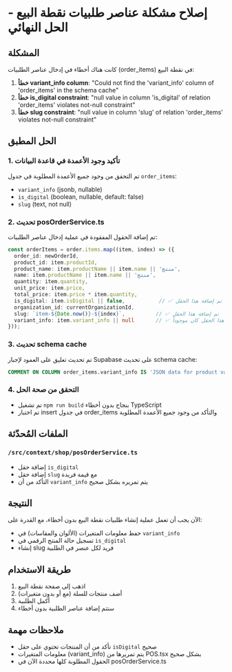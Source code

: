 # إصلاح مشكلة عناصر طلبيات نقطة البيع - الحل النهائي

## المشكلة
كانت هناك أخطاء في إدخال عناصر الطلبيات (order_items) في نقطة البيع:

1. **خطأ variant_info column**: "Could not find the 'variant_info' column of 'order_items' in the schema cache"
2. **خطأ is_digital constraint**: "null value in column 'is_digital' of relation 'order_items' violates not-null constraint"
3. **خطأ slug constraint**: "null value in column 'slug' of relation 'order_items' violates not-null constraint"

## الحل المطبق

### 1. تأكيد وجود الأعمدة في قاعدة البيانات
تم التحقق من وجود جميع الأعمدة المطلوبة في جدول `order_items`:
- `variant_info` (jsonb, nullable)
- `is_digital` (boolean, nullable, default: false)  
- `slug` (text, not null)

### 2. تحديث posOrderService.ts
تم إضافة الحقول المفقودة في عملية إدخال عناصر الطلبيات:

```typescript
const orderItems = order.items.map((item, index) => ({
  order_id: newOrderId,
  product_id: item.productId,
  product_name: item.productName || item.name || 'منتج',
  name: item.productName || item.name || 'منتج',
  quantity: item.quantity,
  unit_price: item.price,
  total_price: item.price * item.quantity,
  is_digital: item.isDigital || false,           // ✅ تم إضافة هذا الحقل
  organization_id: currentOrganizationId,
  slug: `item-${Date.now()}-${index}`,          // ✅ تم إضافة هذا الحقل
  variant_info: item.variant_info || null       // ✅ هذا الحقل كان موجوداً
}));
```

### 3. تحديث schema cache
تم تحديث تعليق على العمود لإجبار Supabase على تحديث schema cache:
```sql
COMMENT ON COLUMN order_items.variant_info IS 'JSON data for product variants (color, size, etc.)';
```

### 4. التحقق من صحة الحل
- تم تشغيل `npm run build` بنجاح بدون أخطاء TypeScript
- تم اختبار insert في جدول order_items والتأكد من وجود جميع الأعمدة المطلوبة

## الملفات المُحدّثة

### `/src/context/shop/posOrderService.ts`
- إضافة حقل `is_digital` 
- إضافة حقل `slug` مع قيمة فريدة
- التأكد من أن `variant_info` يتم تمريره بشكل صحيح

## النتيجة
الآن يجب أن تعمل عملية إنشاء طلبيات نقطة البيع بدون أخطاء، مع القدرة على:
- حفظ معلومات المتغيرات (الألوان والمقاسات) في `variant_info`
- تسجيل حالة المنتج الرقمي في `is_digital`
- إنشاء slug فريد لكل عنصر في الطلبية

## طريقة الاستخدام
1. اذهب إلى صفحة نقطة البيع
2. أضف منتجات للسلة (مع أو بدون متغيرات)
3. أكمل الطلبية
4. ستتم إضافة عناصر الطلبية بدون أخطاء

## ملاحظات مهمة
- تأكد من أن المنتجات تحتوي على حقل `isDigital` صحيح
- معلومات المتغيرات (variant_info) يتم تمريرها من POS.tsx بشكل صحيح
- الحقول المطلوبة كلها محددة الآن في posOrderService.ts